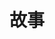 ---
title: 故事
description: 我的故事们。我的痛苦们。
image:

# Badge style
style:
    background: "#2a9d8f"
    color: "#fff"
---